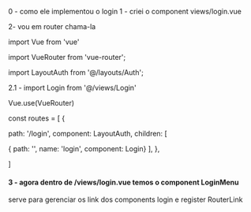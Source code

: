 0 - como ele implementou o login
 1 - criei o component views/login.vue 

 2- vou em router chama-la

import Vue from 'vue'

import VueRouter from 'vue-router';
  <!-- 2.3 - este layout completa o fundo -->
 import LayoutAuth from '@/layouts/Auth'; 


2.1 - import Login from '@/views/Login'

Vue.use(VueRouter)

const routes = [
  {
  <!--  2.2  layout do fundo -->
  path: '/login', component: LayoutAuth, 
  children: [

 <!-- 2.4 - este fica dentro do layouthAuth como routerview assim
    <template>

        <div class="w-full sm:w-1/2 lg:w-1/3 xl:w-1/4 mx-auto">
            <RouterView />
        </div>

</template>
   -->
 { path: '', name: 'login', component: Login}
    ],
  },

]

#### 3 - agora dentro de /views/login.vue temos o component LoginMenu
 serve para gerenciar os link dos components login e register RouterLink
<template>
    <div style="height: 500px; ">
        <LoginMenu />

        <div
#### exemplo:
<!-- dentro do component LoginMenu.vue

    <template>
    <div class="flex items-center justify-center mb-8">
        <RouterLink
            :to="{ name: 'login' }"
            class="px-2 py-2 border-b-2 mx-4"
            :class="{ 'border-blue-500 text-gray-500': $route.name === 'login', 'border-gray-800 text-gray-600': $route.name !== 'login' }"
        >
            Login
        </RouterLink>

        <RouterLink
            :to="{ name: 'register' }"
            class="px-2 py-2 border-b-2 mx-4"
            :class="{ 'border-blue-500 text-gray-500': $route.name === 'register', 'border-gray-800 text-gray-600': $route.name !== 'register' }"
        >
            Registrar
        </RouterLink>
    </div>
</template>
 -->
